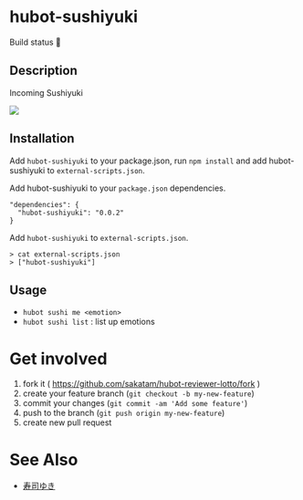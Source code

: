 hubot-sushiyuki
================

Build status :sushi:

Description
-----------

Incoming Sushiyuki

![](http://gyazo.kaizenplatform.in/images/d6d896d45e0d01e11ef0c68599b076afb24ed200.png)

## Installation

Add `hubot-sushiyuki` to your package.json, run `npm install` and add hubot-sushiyuki to `external-scripts.json`.

Add hubot-sushiyuki to your `package.json` dependencies.

```
"dependencies": {
  "hubot-sushiyuki": "0.0.2"
}
```

Add `hubot-sushiyuki` to `external-scripts.json`.

```
> cat external-scripts.json
> ["hubot-sushiyuki"]
```

Usage
-----

- `hubot sushi me <emotion>`
- `hubot sushi list` : list up emotions

Get involved
============

1. fork it ( https://github.com/sakatam/hubot-reviewer-lotto/fork )
2. create your feature branch (`git checkout -b my-new-feature`)
3. commit your changes (`git commit -am 'Add some feature'`)
4. push to the branch (`git push origin my-new-feature`)
5. create new pull request

See Also
=========

- [寿司ゆき](http://awayuki.net/sushiyuki/)
